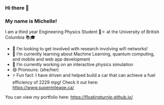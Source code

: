 ### Hi there 👋
### My name is Michelle!

I am a third year Engineering Physics Student 🚀⚛️ at the University of British Columbia 📚🎓️

<!--
**floatingturnip/floatingturnip** is a ✨ _special_ ✨ repository because its `README.md` (this file) appears on your GitHub profile.

Here are some ideas to get you started:

- 👯 I’m looking to collaborate on ...
- 🤔 I’m looking for help with ...
- 💬 Ask me about ...
- 📫 How to reach me: ...
- 😄 Pronouns: (she/her)

-->

- 👯 I’m looking to get involved with research involving wifi networks!
- 🌱 I’m currently learning about Machine Learning, quantum computing, and mobile and web app development
- 🔭 I’m currently working on an interactive physics simulation
- 😄 Pronouns: (she/her)
- ⚡ Fun fact: I have driven and helped build a car that can achieve a fuel efficiency of 2229 mpg! Check it out here: https://www.supermileage.ca/

You can view my portfolio here: https://floatingturnip.github.io/
